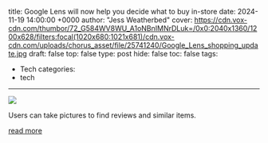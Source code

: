 title: Google Lens will now help you decide what to buy in-store
date: 2024-11-19 14:00:00 +0000
author: "Jess Weatherbed"
cover: https://cdn.vox-cdn.com/thumbor/72_G584WV8WU_A1oNBnIMNrDLuk=/0x0:2040x1360/1200x628/filters:focal(1020x680:1021x681)/cdn.vox-cdn.com/uploads/chorus_asset/file/25741240/Google_Lens_shopping_update.jpg
draft: false
top: false
type: post
hide: false
toc: false
tags:
  - Tech
categories:
  - tech
---

![](https://cdn.vox-cdn.com/thumbor/72_G584WV8WU_A1oNBnIMNrDLuk=/0x0:2040x1360/1200x628/filters:focal(1020x680:1021x681)/cdn.vox-cdn.com/uploads/chorus_asset/file/25741240/Google_Lens_shopping_update.jpg)

Users can take pictures to find reviews and similar items.

[read more](https://www.theverge.com/2024/11/19/24300424/google-lens-shopping-feature-stock-availability-reviews)

